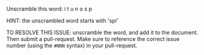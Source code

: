Unscramble this word: i t u n o s p

HINT: the unscrambled word starts with 'spi'



TO RESOLVE THIS ISSUE: unscramble the word, and add it to the document. Then submit a pull-request.  Make sure to reference the correct issue  number (using the `#NNN` syntax) in your pull-request. 
